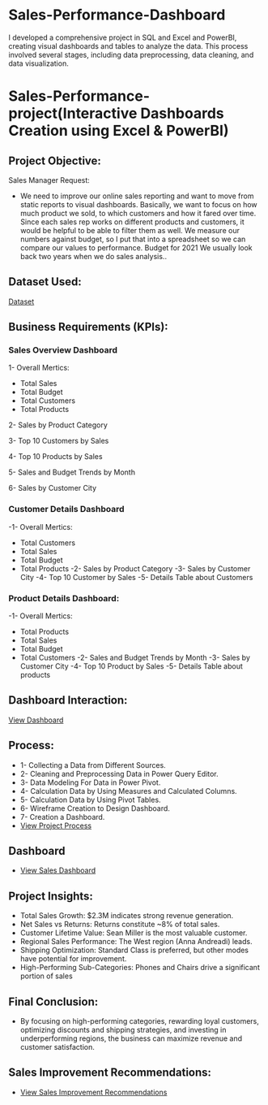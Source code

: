 # Sales-Performance-Dashboard
I developed a comprehensive project in SQL and Excel and PowerBI, creating visual dashboards and tables to analyze the data. This process involved several stages, including data preprocessing, data cleaning, and data visualization.  

# Sales-Performance-project(Interactive Dashboards Creation using Excel & PowerBI)

## Project Objective:
Sales Manager Request:
- We need to improve our online sales reporting and want to move from static reports to visual dashboards.
  Basically, we want to focus on how much product we sold, to which customers and how it fared over time.
  Since each sales rep works on different products and customers, it would be helpful to be able to filter them as well.
  We measure our numbers against budget, so I put that into a spreadsheet so we can compare our values ​​to performance.
  Budget for 2021 We usually look back two years when we do sales analysis..

## Dataset Used:
  <a href="https://github.com/DoniaAl-badawi23/Sales-Performance-Dashboard">Dataset</a>

## Business Requirements (KPIs):

### Sales Overview Dashboard
 1- Overall Mertics:
 - Total Sales
 - Total Budget
 - Total Customers
 - Total Products
   
 2- Sales by Product Category
 
 3- Top 10 Customers by Sales
 
 4- Top 10 Products by Sales
 
 5- Sales and Budget Trends by Month
 
 6- Sales by Customer City
   
### Customer Details Dashboard
-1- Overall Mertics:
 - Total Customers
 - Total Sales
 - Total Budget
 - Total Products
-2- Sales by Product Category
-3- Sales by Customer City
-4- Top 10 Customer by Sales
-5- Details Table about Customers
   
### Product Details Dashboard:
-1- Overall Mertics:
 - Total Products
 - Total Sales
 - Total Budget
 - Total Customers
-2- Sales and Budget Trends by Month
-3- Sales by Customer City
-4- Top 10 Product by Sales
-5- Details Table about products


## Dashboard Interaction:
  <a href="https://github.com/DoniaAl-badawi23/Data-Analysis-Dashboard/blob/main/SalesDashboard.xlsx">View Dashboard</a>

## Process:
  - 1- Collecting a Data from Different Sources.
  - 2- Cleaning and Preprocessing Data in Power Query Editor.
  - 3- Data Modeling For Data in Power Pivot.
  - 4- Calculation Data by Using Measures and Calculated Columns.
  - 5- Calculation Data by Using Pivot Tables.
  - 6- Wireframe Creation to Design Dashboard.
  - 7- Creation a Dashboard.
  - <a href="https://github.com/DoniaAl-badawi23/Data-Analysis-Dashboard/blob/main/%D9%85%D8%B4%D8%B1%D9%88%D8%B9.docx">View Project Process</a>

  ## Dashboard
 - <a href="https://github.com/DoniaAl-badawi23/Data-Analysis-Dashboard/blob/main/Screenshot%202025-02-06%20124512.png">View Sales Dashboard</a>

  ## Project Insights:
  - Total Sales Growth: $2.3M indicates strong revenue generation.
  - Net Sales vs Returns: Returns constitute ~8% of total sales.
  - Customer Lifetime Value: Sean Miller is the most valuable customer.
  - Regional Sales Performance: The West region (Anna Andreadi) leads.
  - Shipping Optimization: Standard Class is preferred, but other modes have potential for improvement.
  - High-Performing Sub-Categories: Phones and Chairs drive a significant portion of sales
  
  ## Final Conclusion:
  - By focusing on high-performing categories, rewarding loyal customers, optimizing discounts and shipping strategies, and investing in underperforming regions, the business can 
    maximize revenue and customer satisfaction.

  ## Sales Improvement Recommendations:
  - <a href="https://github.com/DoniaAl-badawi23/Data-Analysis-Dashboard/blob/main/Sales%20Improvment%20Recommendations%20.docx">View Sales Improvement Recommendations</a>
